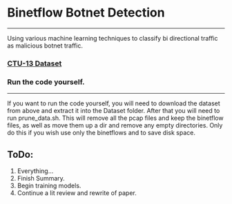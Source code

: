# Binetflow Botnet Detection
---
Using various machine learning techniques to classify bi directional traffic as malicious
botnet traffic. 

### [CTU-13 Dataset](https://mcfp.felk.cvut.cz/publicDatasets/CTU-13-Dataset/CTU-13-Dataset.tar.bz2)
 
### Run the code yourself.
---
If you want to run the code yourself, you will need to download the dataset from above and extract it into the Dataset folder.
After that you will need to run prune_data.sh. This will remove all the pcap files and keep the binetflow files, as well as
move them up a dir and remove any empty directories. Only do this if you wish use only the binetflows and to save disk space.

## ToDo:
1. Everything...
2. Finish Summary.
3. Begin training models.
4. Continue a lit review and rewrite of paper.
